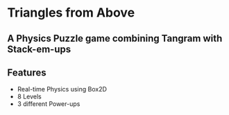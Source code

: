 # Triangles from Above
## A Physics Puzzle game combining Tangram with Stack-em-ups

## Features
- Real-time Physics using Box2D
- 8 Levels
- 3 different Power-ups